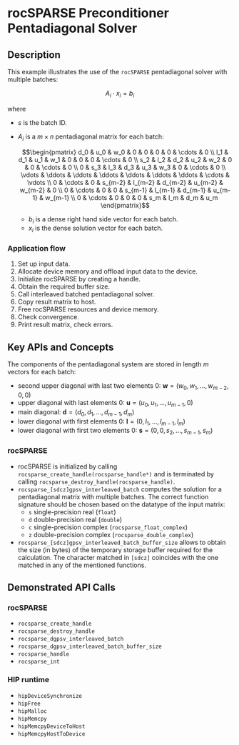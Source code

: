 # rocSPARSE Preconditioner Pentadiagonal Solver

## Description

  This example illustrates the use of the `rocSPARSE` pentadiagonal solver with multiple batches:

  $$ A_i \cdot x_i = b_i $$

  where

- $s$ is the batch ID.
- $A_i$ is a $m \times n$ pentadiagonal matrix for each batch:

  $$\begin{pmatrix}
    d_0    & u_0    & w_0     & 0      & 0       & 0       & 0        & \cdots  & 0       \\
    l_1    & d_1    & u_1     & w_1    & 0       & 0       & 0        & \cdots  & 0       \\
    s_2    & l_2    & d_2     & u_2    & w_2     & 0       & 0        & \cdots  & 0       \\
    0      & s_3    & l_3     & d_3    & u_3     & w_3     & 0        & \cdots  & 0       \\
    \vdots & \ddots & \ddots  & \ddots & \ddots  & \ddots  & \ddots   & \cdots  & \vdots  \\
    0      & \cdots & 0       & s_{m-2} & l_{m-2} & d_{m-2} & u_{m-2} & w_{m-2} & 0       \\
    0      & \cdots & 0       & 0       & s_{m-1} & l_{m-1} & d_{m-1} & u_{m-1} & w_{m-1} \\
    0      & \cdots & 0       & 0       & 0       & s_m     & l_m     & d_m     & u_m
  \end{pmatrix}$$

  - $b_i$ is a dense right hand side vector for each batch.
  - $x_i$ is the dense solution vector for each batch.

### Application flow

  1. Set up input data.
  2. Allocate device memory and offload input data to the device.
  3. Initialize rocSPARSE by creating a handle.
  4. Obtain the required buffer size.
  5. Call interleaved batched pentadiagonal solver.
  6. Copy result matrix to host.
  7. Free rocSPARSE resources and device memory.
  8. Check convergence.
  9. Print result matrix, check errors.

## Key APIs and Concepts

  The components of the pentadiagonal system are stored in length $m$ vectors for each batch:

- second upper diagonal with last two elements 0: $\mathbf{w} = (w_0, w_1, \dots, w_{m-2}, 0, 0)$
- upper diagonal with last elements 0: $\mathbf{u} = (u_0, u_1, \dots, u_{m-1}, 0)$
- main diagonal: $\mathbf{d} = (d_0, d_1, \dots, d_{m-1}, d_m)$
- lower diagonal with first elements 0: $\mathbf{l} = (0, l_1, \dots, l_{m-1}, l_m)$
- lower diagonal with first two elements 0: $\mathbf{s} = (0, 0, s_2, \dots, s_{m-1}, s_m)$

### rocSPARSE

- rocSPARSE is initialized by calling `rocsparse_create_handle(rocsparse_handle*)` and is terminated by calling `rocsparse_destroy_handle(rocsparse_handle)`.
- `rocsparse_[sdcz]gpsv_interleaved_batch` computes the solution for a pentadiagonal matrix with multiple batches. The correct function signature should be chosen based on the datatype of the input matrix:
  - `s` single-precision real (`float`)
  - `d` double-precision real (`double`)
  - `c` single-precision complex (`rocsparse_float_complex`)
  - `z` double-precision complex (`rocsparse_double_complex`)
- `rocsparse_[sdcz]gpsv_interleaved_batch_buffer_size` allows to obtain the size (in bytes) of the temporary storage buffer required for the calculation. The character matched in `[sdcz]` coincides with the one matched in any of the mentioned functions.

## Demonstrated API Calls

### rocSPARSE

- `rocsparse_create_handle`
- `rocsparse_destroy_handle`
- `rocsparse_dgpsv_interleaved_batch`
- `rocsparse_dgpsv_interleaved_batch_buffer_size`
- `rocsparse_handle`
- `rocsparse_int`

### HIP runtime

- `hipDeviceSynchronize`
- `hipFree`
- `hipMalloc`
- `hipMemcpy`
- `hipMemcpyDeviceToHost`
- `hipMemcpyHostToDevice`
